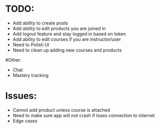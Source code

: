 # TODO:
 * Add ability to create posts
 * Add ability to edit products you are joined in
 * Add logout feature and stay logged in based on token
 * Add ability to edit courses if you are instructor/user
 * Need to Polish UI
 * Need to clean up adding new courses and products

#Other:
 * Chat
 * Mastery tracking

# Issues:
 * Cannot add product unless course is attached
 * Need to make sure app will not crash if loses connection to internet
 * Edge cases

